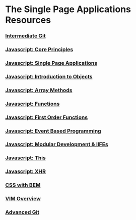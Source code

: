 # The Single Page Applications Resources

### [Intermediate Git](SP_GIT_INTERMEDIATE.md)

### [Javascript: Core Principles](SP_JS_CORE_PRINCIPLES.md)

### [Javascript: Single Page Applications](SP_JS_SINGLE_PAGE_APPLICATIONS.md)

### [Javascript: Introduction to Objects](SP_JS_OBJECTS_INTRODUCTION.md)

### [Javascript: Array Methods](SP_JS_ARRAY_METHODS.md)

### [Javascript: Functions](SP_JS_FUNCTIONS.md)

### [Javascript: First Order Functions](SP_JS_FIRST_ORDER_FUNCTIONS.md)

### [Javascript: Event Based Programming](SP_JS_EVENT_BASED_PROGRAMMING.md)

### [Javascript: Modular Development & IIFEs](SP_JS_MODULAR_DEVELOPMENT_IIFE.md)

### [Javascript: This](SP_JS_THIS.md)

### [Javascript: XHR](SP_JS_XHR.md)

### [CSS with BEM](SP_CSS_BEM.md)

### [VIM Overview](SP_VIM_OVERVIEW.md)

### [Advanced Git](SP_GIT_ADVANCED.md)